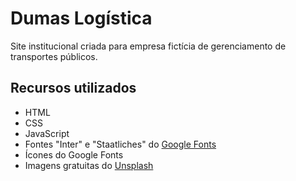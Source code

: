 # Dumas Logística

Site institucional criada para empresa fictícia de gerenciamento de transportes públicos.

## Recursos utilizados
- HTML
- CSS
- JavaScript
- Fontes "Inter" e "Staatliches" do [Google Fonts](https://fonts.google.com/)
- Ícones do Google Fonts
- Imagens gratuitas do [Unsplash](https://unsplash.com/)